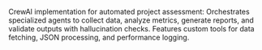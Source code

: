 CrewAI implementation for automated project assessment: Orchestrates specialized agents to collect data, analyze metrics, generate reports, and validate outputs with hallucination checks. Features custom tools for data fetching, JSON processing, and performance logging.